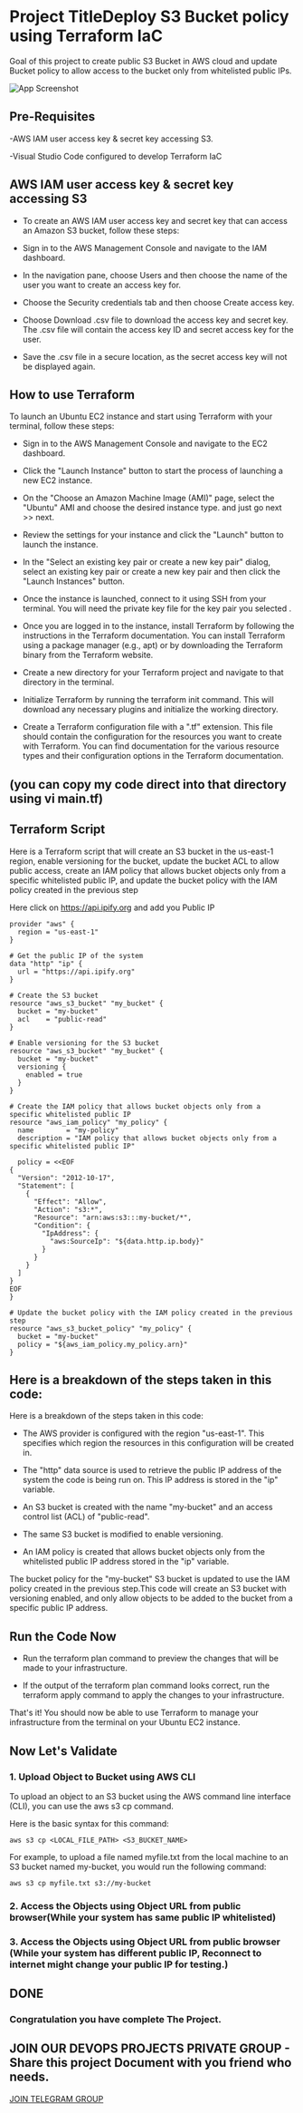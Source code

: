 
# Project TitleDeploy S3 Bucket policy using Terraform IaC

Goal of this project to create public S3 Bucket in AWS cloud and update Bucket policy to allow access to the bucket only from whitelisted public IPs.





![App Screenshot](https://i.ibb.co/PzTp9kb/public-bucket.png)


## Pre-Requisites



-AWS IAM user access key & secret key accessing S3.

-Visual Studio Code configured to develop Terraform IaC


## AWS IAM user access key & secret key accessing S3

- To create an AWS IAM user access key and secret key that can access an Amazon S3 bucket, follow these steps:

- Sign in to the AWS Management Console and navigate to the IAM dashboard.

- In the navigation pane, choose Users and then choose the name of the user you want to create an access key for.

- Choose the Security credentials tab and then choose Create access key.

- Choose Download .csv file to download the access key and secret key. The .csv file will contain the access key ID and secret access key for the user.

- Save the .csv file in a secure location, as the secret access key will not be displayed again.



## How to use Terraform

To launch an Ubuntu EC2 instance and start using Terraform with your terminal, follow these steps:

- Sign in to the AWS Management Console and navigate to the EC2 dashboard.

- Click the "Launch Instance" button to start the process of launching a new EC2 instance.

- On the "Choose an Amazon Machine Image (AMI)" page, select the "Ubuntu" AMI and choose the desired instance type.
and just go next >> next.

- Review the settings for your instance and click the "Launch" button to launch the instance.

- In the "Select an existing key pair or create a new key pair" dialog, select an existing key pair or create a new key pair and then click the "Launch Instances" button.

- Once the instance is launched, connect to it using SSH from your terminal. You will need the private key file for the key pair you selected .

- Once you are logged in to the instance, install Terraform by following the instructions in the Terraform documentation. You can install Terraform using a package manager (e.g., apt) or by downloading the Terraform binary from the Terraform website.

- Create a new directory for your Terraform project and navigate to that directory in the terminal.

- Initialize Terraform by running the terraform init command. This will download any necessary plugins and initialize the working directory.

- Create a Terraform configuration file with a ".tf" extension. This file should contain the configuration for the resources you want to create with Terraform. You can find documentation for the various resource types and their configuration options in the Terraform documentation.

## (you can copy my code direct into that directory using vi main.tf)




## Terraform Script

Here is a Terraform script that will create an S3 bucket in the us-east-1 region, enable versioning for the bucket, update the bucket ACL to allow public access, create an IAM policy that allows bucket objects only from a specific whitelisted public IP, and update the bucket policy with the IAM policy created in the previous step

Here click on https://api.ipify.org and add you Public IP 




```
provider "aws" {           
  region = "us-east-1"
}

# Get the public IP of the system
data "http" "ip" {
  url = "https://api.ipify.org"
}

# Create the S3 bucket
resource "aws_s3_bucket" "my_bucket" {
  bucket = "my-bucket"
  acl    = "public-read"
}

# Enable versioning for the S3 bucket
resource "aws_s3_bucket" "my_bucket" {
  bucket = "my-bucket"
  versioning {
    enabled = true
  }
}

# Create the IAM policy that allows bucket objects only from a specific whitelisted public IP
resource "aws_iam_policy" "my_policy" {
  name        = "my-policy"
  description = "IAM policy that allows bucket objects only from a specific whitelisted public IP"

  policy = <<EOF
{
  "Version": "2012-10-17",
  "Statement": [
    {
      "Effect": "Allow",
      "Action": "s3:*",
      "Resource": "arn:aws:s3:::my-bucket/*",
      "Condition": {
        "IpAddress": {
          "aws:SourceIp": "${data.http.ip.body}"
        }
      }
    }
  ]
}
EOF
}

# Update the bucket policy with the IAM policy created in the previous step
resource "aws_s3_bucket_policy" "my_policy" {
  bucket = "my-bucket"
  policy = "${aws_iam_policy.my_policy.arn}"
}

```
    
## Here is a breakdown of the steps taken in this code:


Here is a breakdown of the steps taken in this code:

- The AWS provider is configured with the region "us-east-1". This specifies which region the resources in this configuration will be created in.

- The "http" data source is used to retrieve the public IP address of the system the code is being run on. This IP address is stored in the "ip" variable.

- An S3 bucket is created with the name "my-bucket" and an access control list (ACL) of "public-read".

- The same S3 bucket is modified to enable versioning.

- An IAM policy is created that allows bucket objects only from the whitelisted public IP address stored in the "ip" variable.

The bucket policy for the "my-bucket" S3 bucket is updated to use the IAM policy created in the previous step.This code will create an S3 bucket with versioning enabled, and only allow objects to be added to the bucket from a specific public IP address.

## Run the Code Now

- Run the terraform plan command to preview the changes that will be made to your infrastructure.

- If the output of the terraform plan command looks correct, run the terraform apply command to apply the changes to your infrastructure.

That's it! You should now be able to use Terraform to manage your infrastructure from the terminal on your Ubuntu EC2 instance.


## Now Let's Validate

### 1. Upload Object to Bucket using AWS CLI

To upload an object to an S3 bucket using the AWS command line interface (CLI), you can use the aws s3 cp command.

Here is the basic syntax for this command:


```aws s3 cp <LOCAL_FILE_PATH> <S3_BUCKET_NAME>```

For example, to upload a file named myfile.txt from the local machine to an S3 bucket named my-bucket, you would run the following command:


```aws s3 cp myfile.txt s3://my-bucket```

### 2. Access the Objects using Object URL from public browser(While your system has same public IP whitelisted)
### 3. Access the Objects using Object URL from public browser (While your system has different public IP, Reconnect to internet might change your public IP for testing.)

## DONE

### Congratulation you have complete The Project.
## JOIN OUR DEVOPS PROJECTS PRIVATE GROUP - Share this project Document with you friend who needs.

[JOIN TELEGRAM GROUP](https://t.me/+EVZLmMA8SpoxMjE1)


